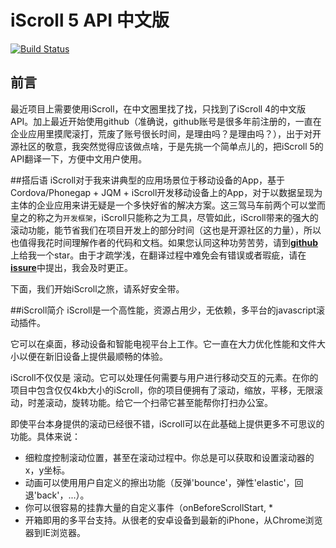# iScroll 5 API 中文版

[![Build Status](https://www.gitbook.io/button/status/book/iiunknown/iscroll-5-api-cn)](https://www.gitbook.io/book/iiunknown/iscroll-5-api-cn/activity)

## 前言
最近项目上需要使用iScroll，在中文圈里找了找，只找到了iScroll 4的中文版API。加上最近开始使用github（准确说，github账号是很多年前注册的，一直在企业应用里摸爬滚打，荒废了账号很长时间，是理由吗？是理由吗？），出于对开源社区的敬意，我突然觉得应该做点啥，于是先挑一个简单点儿的，把iScroll 5的API翻译一下，方便中文用户使用。

##搭后语
iScroll对于我来讲典型的应用场景位于移动设备的App，基于Cordova/Phonegap + JQM + iScroll开发移动设备上的App，对于以数据呈现为主体的企业应用来讲无疑是一个多快好省的解决方案。这三驾马车前两个可以堂而皇之的称之为`开发框架`，iScroll只能称之为工具，尽管如此，iScroll带来的强大的滚动功能，能节省我们在项目开发上的部分时间（这也是开源社区的力量），所以也值得我花时间理解作者的代码和文档。如果您认同这种功劳苦劳，请到[**github**](https://github.com/iiunknown/iscroll5.doc.cn)上给我一个star。由于才疏学浅，在翻译过程中难免会有错误或者瑕疵，请在[**issure**](https://github.com/iiunknown/iscroll5.doc.cn/issues)中提出，我会及时更正。

下面，我们开始iScroll之旅，请系好安全带。

##iScroll简介
iScroll是一个高性能，资源占用少，无依赖，多平台的javascript滚动插件。

它可以在桌面，移动设备和智能电视平台上工作。它一直在大力优化性能和文件大小以便在新旧设备上提供最顺畅的体验。

iScroll不仅仅是 滚动。它可以处理任何需要与用户进行移动交互的元素。在你的项目中包含仅仅4kb大小的iScroll，你的项目便拥有了滚动，缩放，平移，无限滚动，时差滚动，旋转功能。给它一个扫帚它甚至能帮你打扫办公室。

即使平台本身提供的滚动已经很不错，iScroll可以在此基础上提供更多不可思议的功能。具体来说：

* 细粒度控制滚动位置，甚至在滚动过程中。你总是可以获取和设置滚动器的x，y坐标。
* 动画可以使用用户自定义的擦出功能（反弹'bounce'，弹性'elastic'，回退'back'，...）。
* 你可以很容易的挂靠大量的自定义事件（onBeforeScrollStart, *
* 开箱即用的多平台支持。从很老的安卓设备到最新的iPhone，从Chrome浏览器到IE浏览器。

